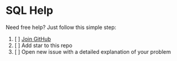 # SQL Help

Need free help? Just follow this simple step:
1. [ ] [Join GitHub](https://github.com/join)
2. [ ] Add star to this repo
3. [ ] Open new issue with a detailed explanation of your problem

